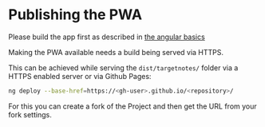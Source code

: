 # Publishing the PWA

Please build the app first as described in [the angular basics](angular.md)

Making the PWA available needs a build being served via HTTPS. 

This can be achieved while serving the `dist/targetnotes/` folder via a HTTPS enabled server or via Github Pages:

```bash
ng deploy --base-href=https://<gh-user>.github.io/<repository>/
```

For this you can create a fork of the Project and then get the URL from your fork settings.
